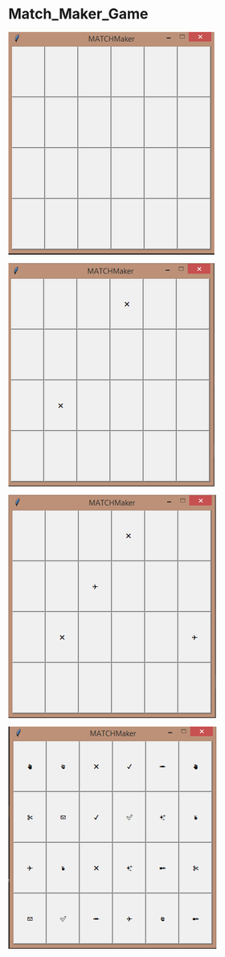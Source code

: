 # Match_Maker_Game
![Screenshot](MatchMaker_ScreenShot1.png)

![Screenshot](MatchMaker_ScreenShot2.png)

![Screenshot](MatchMaker_ScreenShot3.png)

![Screenshot](MatchMaker_Screenshot4.png)

